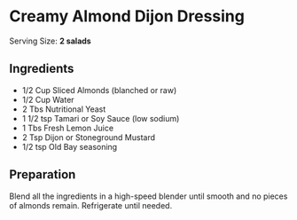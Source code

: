 # Creamy Almond Dijon Dressing 
Serving Size: **2 salads**

## Ingredients
- 1/2 Cup Sliced Almonds (blanched or raw)
- 1/2 Cup Water
- 2 Tbs Nutritional Yeast
- 1 1/2 tsp Tamari or Soy Sauce (low sodium)
- 1 Tbs Fresh Lemon Juice
- 2 Tsp Dijon or Stoneground Mustard
- 1/2 tsp Old Bay seasoning

## Preparation

Blend all the ingredients in a high-speed blender until smooth and no pieces of almonds remain. Refrigerate until needed.
